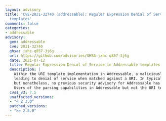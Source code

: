 ```yaml
---
layout: advisory
title: 'CVE-2021-32740 (addressable): Regular Expression Denial of Service in Addressable
  templates'
comments: false
categories:
- addressable
advisory:
  gem: addressable
  cve: 2021-32740
  ghsa: jxhc-q857-3j6g
  url: https://github.com/advisories/GHSA-jxhc-q857-3j6g
  date: 2021-07-12
  title: Regular Expression Denial of Service in Addressable templates
  description: |
    Within the URI template implementation in Addressable, a maliciously crafted template may result in uncontrolled resource consumption,
    leading to denial of service when matched against a URI. In typical usage, templates would not normally be read from untrusted user input,
    but nonetheless, no previous security advisory for Addressable has cautioned against doing this.
    Users of the parsing capabilities in Addressable but not the URI template capabilities are unaffected.
  cvss_v3: 7.5
  unaffected_versions:
  - "< 2.3.0"
  patched_versions:
  - ">= 2.8.0"
---
```


